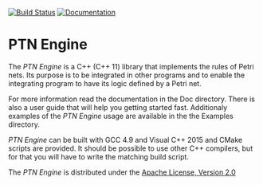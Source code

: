 [![Build Status](https://travis-ci.org/vldtecno/PTN-Engine.svg?branch=dev)](https://travis-ci.org/vldtecno/PTN-Engine)
[![Documentation](https://codedocs.xyz/vldtecno/PTN-Engine.svg)](https://codedocs.xyz/vldtecno/PTN-Engine/)

# PTN Engine

The *PTN Engine* is a C++ (C++ 11) library that implements the rules of Petri 
nets. Its purpose is to be integrated in other programs and to enable the 
integrating program to have its logic defined by a Petri net.

For more information read the documentation in the Doc directory. There is also 
a user guide that will help you getting started fast. Additionaly examples of 
the *PTN Engine* usage are available in the the Examples directory.

*PTN Engine* can be built with GCC 4.9 and Visual C++ 2015 and CMake scripts are 
provided. It should be possible to use other C++ compilers, but for that you 
will have to write the matching build script.

The *PTN Engine* is distributed under the [Apache License, Version 2.0](
http://www.apache.org/licenses/LICENSE-2.0) 
